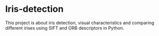 # Iris-detection
This project is about iris detection, visual characteristics and comparing different irises using SIFT and ORB descriptors in Python.

